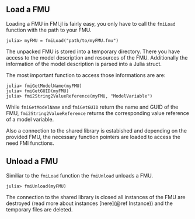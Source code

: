 ## Load a FMU

Loading a FMU in FMI.jl is fairly easy, you only have to call the ```fmiLoad``` function with the path to your FMU.

```
julia> myFMU = fmiLoad("path/to/myFMU.fmu")
```

The unpacked FMU is stored into a temporary directory. There you have access to the model description and resources of the FMU. Additionally the information of the model description is parsed into a Julia struct.

The most important function to access those informations are are:

```
julia> fmiGetModelName(myFMU)
julia> fmiGetGUID(myFMU)
julia> fmi2String2ValueReference(myFMU, "ModelVariable")
```

While ```fmiGetModelName``` and ```fmiGetGUID``` return the name and GUID of the FMU, ```fmi2String2ValueReference``` returns the corresponding value reference of a model variable.

Also a connection to the shared library is estabished and depending on the provided FMU, the necessary function pointers are loaded to access the need FMI functions.

## Unload a FMU

Similiar to the ```fmiLoad``` function the ```fmiUnload``` unloads a FMU.

```
julia> fmiUnload(myFMU)
```

The connection to the shared library is closed all instances of the FMU are destroyed (read more about instances [here](@ref Instance)) and the temporary files are deleted.

<!--Vlt Doku zu der Stelle wo was erklärt wird-->
